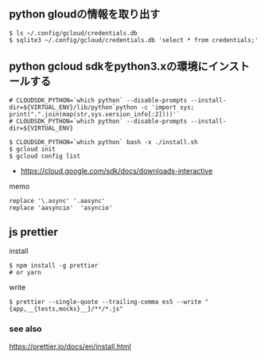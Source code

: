 ## python gloudの情報を取り出す

```
$ ls ~/.config/gcloud/credentials.db
$ sqlite3 ~/.config/gcloud/credentials.db 'select * from credentials;'
```

## python gcloud sdkをpython3.xの環境にインストールする

```
# CLOUDSDK_PYTHON=`which python` --disable-prompts --install-dir=${VIRTUAL_ENV}/lib/python`python -c 'import sys; print(".".join(map(str,sys.version_info[:2])))'`
# CLOUDSDK_PYTHON=`which python` --disable-prompts --install-dir=${VIRTUAL_ENV}

$ CLOUDSDK_PYTHON=`which python` bash -x ./install.sh
$ gcloud init
$ gcloud config list
```

- https://cloud.google.com/sdk/docs/downloads-interactive

memo

```
replace '\.async' '.aasync'
replace 'aasyncio'  'asyncio'
```

## js prettier

install

```console
$ npm install -g prettier
# or yarn
```

write

```console
$ prettier --single-quote --trailing-comma es5 --write "{app,__{tests,mocks}__}/**/*.js"
```

### see also

https://prettier.io/docs/en/install.html

